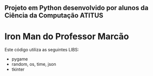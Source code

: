 ## Projeto em Python desenvolvido por alunos da Ciência da Computação ATITUS
# Iron Man do Professor Marcão

Este código utiliza as seguintes LIBS:

* pygame
* random, os, time, json
* tkinter
